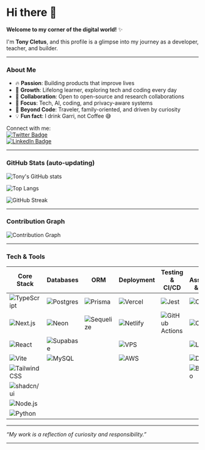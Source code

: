 # Hi there 👋

**Welcome to my corner of the digital world!** ✨

I'm **Tony Cletus**, and this profile is a glimpse into my journey as a developer, teacher, and builder.  

---

### About Me
- 🔥 **Passion**: Building products that improve lives  
- 🌱 **Growth**: Lifelong learner, exploring tech and coding every day  
- 👯 **Collaboration**: Open to open-source and research collaborations  
- 💬 **Focus**: Tech, AI, coding, and privacy-aware systems  
- 💎 **Beyond Code**: Traveler, family-oriented, and driven by curiosity  
- 💡 **Fun fact**: I drink Garri, not Coffee 😅  

Connect with me:  
[![Twitter Badge](https://img.shields.io/badge/-@iamtonycletus-1DA1F2?style=flat&logo=twitter&logoColor=white)](https://twitter.com/iamtonycletus)  
[![LinkedIn Badge](https://img.shields.io/badge/-Tony%20Cletus-0077B5?style=flat&logo=linkedin&logoColor=white)](https://www.linkedin.com/in/tonycletus)  

---

### GitHub Stats (auto-updating)
![Tony's GitHub stats](https://github-readme-stats.vercel.app/api?username=tonycletus&show_icons=true&count_private=true&theme=tokyonight)

![Top Langs](https://github-readme-stats.vercel.app/api/top-langs/?username=tonycletus&layout=compact&count_private=true&theme=tokyonight)

![GitHub Streak](https://streak-stats.demolab.com?user=tonycletus&theme=tokyonight&hide_border=false)

---

### Contribution Graph
![Contribution Graph](https://github-readme-activity-graph.vercel.app/graph?username=tonycletus&theme=tokyonight&hide_border=false)

---

### Tech & Tools  

| Core Stack | Databases | ORM | Deployment | Testing & CI/CD | AI Assistants & Tools |
|----------|-----------|-----|------------|-----------------|------------------------|
| ![TypeScript](https://img.shields.io/badge/TypeScript-007ACC?style=for-the-badge&logo=typescript&logoColor=white) | ![Postgres](https://img.shields.io/badge/Postgres-316192?style=for-the-badge&logo=postgresql&logoColor=white) | ![Prisma](https://img.shields.io/badge/Prisma-2D3748?style=for-the-badge&logo=prisma&logoColor=white) | ![Vercel](https://img.shields.io/badge/Vercel-000000?style=for-the-badge&logo=vercel&logoColor=white) | ![Jest](https://img.shields.io/badge/Jest-C21325?style=for-the-badge&logo=jest&logoColor=white) | ![Claude](https://img.shields.io/badge/Claude-000000?style=for-the-badge&logo=anthropic&logoColor=white) |
| ![Next.js](https://img.shields.io/badge/Next.js-000000?style=for-the-badge&logo=next.js&logoColor=white) | ![Neon](https://img.shields.io/badge/Neon-000000?style=for-the-badge&logo=postgresql&logoColor=lightblue) | ![Sequelize](https://img.shields.io/badge/Sequelize-52B0E7?style=for-the-badge&logo=sequelize&logoColor=white) | ![Netlify](https://img.shields.io/badge/Netlify-00C7B7?style=for-the-badge&logo=netlify&logoColor=white) | ![GitHub Actions](https://img.shields.io/badge/GitHub_Actions-2088FF?style=for-the-badge&logo=github-actions&logoColor=white) | ![Cursor](https://img.shields.io/badge/Cursor-3A3A3A?style=for-the-badge&logo=visualstudiocode&logoColor=white) |
| ![React](https://img.shields.io/badge/React-20232A?style=for-the-badge&logo=react&logoColor=61DAFB) | ![Supabase](https://img.shields.io/badge/Supabase-3ECF8E?style=for-the-badge&logo=supabase&logoColor=white) |  | ![VPS](https://img.shields.io/badge/VPS-009639?style=for-the-badge&logo=linux&logoColor=white) |  | ![Lovable](https://img.shields.io/badge/Lovable_AI-FF69B4?style=for-the-badge&logo=sparkles&logoColor=white) |
| ![Vite](https://img.shields.io/badge/Vite-646CFF?style=for-the-badge&logo=vite&logoColor=white) | ![MySQL](https://img.shields.io/badge/MySQL-005C84?style=for-the-badge&logo=mysql&logoColor=white) |  | ![AWS](https://img.shields.io/badge/AWS-232F3E?style=for-the-badge&logo=amazon-aws&logoColor=white) |  | ![Dyad](https://img.shields.io/badge/Dyad_AI-5A5A5A?style=for-the-badge&logo=ai&logoColor=white) |
| ![Tailwind CSS](https://img.shields.io/badge/Tailwind_CSS-38B2AC?style=for-the-badge&logo=tailwind-css&logoColor=white) |  |  |  |  | ![Builder.io](https://img.shields.io/badge/Builder.io-FF3366?style=for-the-badge&logo=builder.io&logoColor=white) |
| ![shadcn/ui](https://img.shields.io/badge/shadcn/ui-000000?style=for-the-badge&logo=radix-ui&logoColor=white) |  |  |  |  |  |
| ![Node.js](https://img.shields.io/badge/Node.js-43853D?style=for-the-badge&logo=node.js&logoColor=white) |  |  |  |  |  |
![Python](https://img.shields.io/badge/Python-14354C?style=for-the-badge&logo=python&logoColor=white) |  |  |  |  |  |

---

*“My work is a reflection of curiosity and responsibility.”*

---
